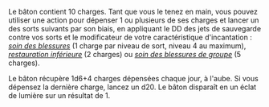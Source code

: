 Le bâton contient 10 charges. Tant que vous le tenez en main, vous pouvez utiliser une action pour dépenser 1 ou plusieurs de ses charges et lancer un des sorts suivants par son biais, en appliquant le DD des jets de sauvegarde contre vos sorts et le modificateur de votre caractéristique d'incantation : [_soin des blessures_](/grimoire/soin-des-blessures/) (1 charge par niveau de sort, niveau 4 au maximum), [_restauration inférieure_](/grimoire/restauration-inferieure/) (2 charges) ou [_soin des blessures de groupe_](/grimoire/soin-des-blessures-de-groupe/) (5 charges).

Le bâton récupère 1d6+4 charges dépensées chaque jour, à l'aube. Si vous dépensez la dernière charge, lancez un d20. Le bâton disparaît en un éclat de lumière sur un résultat de 1.
